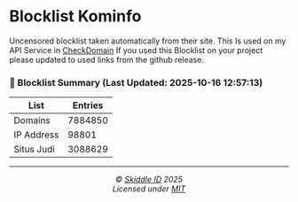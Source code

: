 # Blocklist Kominfo
Uncensored blocklist taken automatically from their site.
This Is used on my API Service in [CheckDomain](https://github.com/Skiddle-ID/checkdomain)
If you used this Blocklist on your project please updated to used links from the github release.

<!-- SUMMARY:START -->
### 🧾 Blocklist Summary (Last Updated: 2025-10-16 12:57:13)

| List         | Entries |
|--------------|---------|
| Domains      | 7884850 |
| IP Address   | 98801 |
| Situs Judi   | 3088629 |

<!-- SUMMARY:END -->
---
<!-- License + Copyright -->
<p  align="center">
  <i>© <a href="https://skiddle.id">Skiddle ID</a> 2025</i><br>
  <i>Licensed under <a href="https://gist.github.com/arcestia/dc2bef037daf25773cb972b69d22be09">MIT</a></i>
</p>
